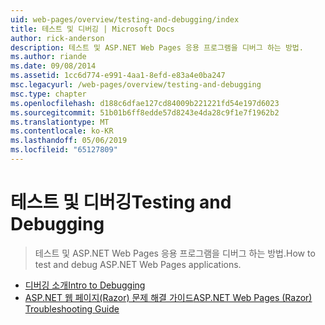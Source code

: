 ```yaml
---
uid: web-pages/overview/testing-and-debugging/index
title: 테스트 및 디버깅 | Microsoft Docs
author: rick-anderson
description: 테스트 및 ASP.NET Web Pages 응용 프로그램을 디버그 하는 방법.
ms.author: riande
ms.date: 09/08/2014
ms.assetid: 1cc6d774-e991-4aa1-8efd-e83a4e0ba247
msc.legacyurl: /web-pages/overview/testing-and-debugging
msc.type: chapter
ms.openlocfilehash: d188c6dfae127cd84009b221221fd54e197d6023
ms.sourcegitcommit: 51b01b6ff8edde57d8243e4da28c9f1e7f1962b2
ms.translationtype: MT
ms.contentlocale: ko-KR
ms.lasthandoff: 05/06/2019
ms.locfileid: "65127809"
---
```

# <a name="testing-and-debugging"></a><span data-ttu-id="498f5-103">테스트 및 디버깅</span><span class="sxs-lookup"><span data-stu-id="498f5-103">Testing and Debugging</span></span>

> <span data-ttu-id="498f5-104">테스트 및 ASP.NET Web Pages 응용 프로그램을 디버그 하는 방법.</span><span class="sxs-lookup"><span data-stu-id="498f5-104">How to test and debug ASP.NET Web Pages applications.</span></span>

- [<span data-ttu-id="498f5-105">디버깅 소개</span><span class="sxs-lookup"><span data-stu-id="498f5-105">Intro to Debugging</span></span>](introduction-to-debugging.md)
- [<span data-ttu-id="498f5-106">ASP.NET 웹 페이지(Razor) 문제 해결 가이드</span><span class="sxs-lookup"><span data-stu-id="498f5-106">ASP.NET Web Pages (Razor) Troubleshooting Guide</span></span>](aspnet-web-pages-razor-troubleshooting-guide.md)
